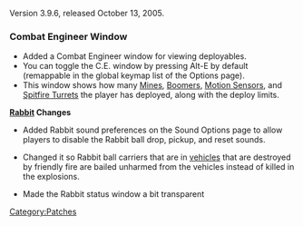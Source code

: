 Version 3.9.6, released October 13, 2005.

### Combat Engineer Window

- Added a Combat Engineer window for viewing deployables.
- You can toggle the C.E. window by pressing Alt-E by default
  (remappable in the global keymap list of the Options page).
- This window shows how many [Mines](../ACE.md#Mine),
  [Boomers](../ACE.md#Boomer), [Motion
  Sensors](../ACE.md#Motion_Sensor), and [Spitfire
  Turrets](../ACE.md#Spitfire_Turret) the player has deployed,
  along with the deploy limits.

**[Rabbit](../Rabbit.md) Changes**

- Added Rabbit sound preferences on the Sound Options page to allow
  players to disable the Rabbit ball drop, pickup, and reset sounds.

<!-- -->

- Changed it so Rabbit ball carriers that are in
  [vehicles](vehicle.md) that are destroyed by friendly fire
  are bailed unharmed from the vehicles instead of killed in the
  explosions.

<!-- -->

- Made the Rabbit status window a bit transparent

[Category:Patches](../Category:Patches.md)
